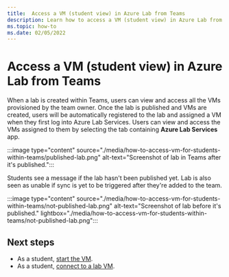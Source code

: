 ```yaml
---
title:  Access a VM (student view) in Azure Lab from Teams
description: Learn how to access a VM (student view) in Azure Lab from Teams. 
ms.topic: how-to
ms.date: 02/05/2022
---
```


# Access a VM (student view) in Azure Lab from Teams

When a lab is created within Teams, users can view and access all the VMs provisioned by the team owner. Once the lab is published and VMs are created, users will be automatically registered to the lab and assigned a VM when they first log into Azure Lab Services. Users can view and access the VMs assigned to them by selecting the tab containing **Azure Lab Services** app.

:::image type="content" source="./media/how-to-access-vm-for-students-within-teams/published-lab.png" alt-text="Screenshot of lab in Teams after it's published.":::

Students see a message if the lab hasn't been published yet.  Lab is also seen as unable if sync is yet to be triggered after they're added to the team.

:::image type="content" source="./media/how-to-access-vm-for-students-within-teams/not-published-lab.png" alt-text="Screenshot of lab before it's published." lightbox="./media/how-to-access-vm-for-students-within-teams/not-published-lab.png":::

## Next steps

- As a student, [start the VM](tutorial-connect-lab-virtual-machine.md#start-the-vm).
- As a student, [connect to a lab VM](connect-virtual-machine.md).
